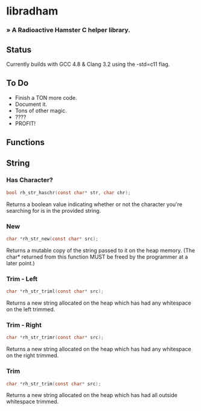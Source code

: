 libradham
=========

### &raquo; A Radioactive Hamster C helper library.

Status
------
Currently builds with GCC 4.8 & Clang 3.2 using the -std=c11 flag.

To Do
-----
+ Finish a TON more code.
+ Document it.
+ Tons of other magic.
+ ????
+ PROFIT!

Functions
---------

## String

### Has Character?
```C
bool rh_str_haschr(const char* str, char chr);
```
Returns a boolean value indicating whether or not the character you're searching for is in the provided string.

### New
```C
char *rh_str_new(const char* src);
```
Returns a mutable copy of the string passed to it on 
the heap memory. (The char* returned from this function MUST be 
freed by the programmer at a later point.)

### Trim - Left
```C
char *rh_str_triml(const char* src);
```
Returns a new string allocated on the heap which has had any whitespace on the left trimmed.

### Trim - Right
```C
char *rh_str_trimr(const char* src);
```
Returns a new string allocated on the heap which has had any whitespace on the right trimmed.

### Trim
```C
char *rh_str_trim(const char* src);
```
Returns a new string allocated on the heap which has had all outside whitespace trimmed.
